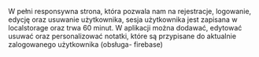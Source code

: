 W pełni responsywna strona, która pozwala nam na rejestracje, logowanie, edycję oraz usuwanie użytkownika, sesja użytkownika jest zapisana w localstorage oraz trwa 60 minut. W aplikacji można dodawać, edytować usuwać oraz personalizować notatki, które są przypisane do aktualnie zalogowanego użytkownika (obsługa- firebase)
